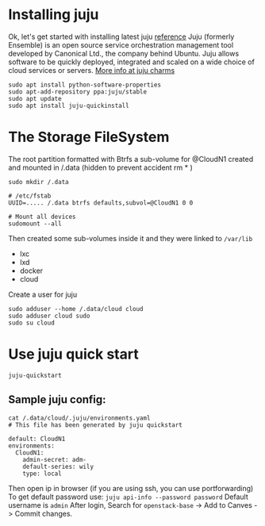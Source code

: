 # Installing juju
Ok, let's get started with installing latest juju [reference](http://www.ubuntu.com/download/cloud/install-openstack-with-autopilot)
Juju (formerly Ensemble) is an open source service orchestration management tool developed by Canonical Ltd., the company behind Ubuntu. Juju allows software to be quickly deployed, integrated and scaled on a wide choice of cloud services or servers. [More info at juju charms](https://jujucharms.com/)

```
sudo apt install python-software-properties
sudo apt-add-repository ppa:juju/stable
sudo apt update
sudo apt install juju-quickinstall
```

# The Storage FileSystem
The root partition formatted with Btrfs a sub-volume for @CloudN1 created and mounted in /.data (hidden to prevent accident rm * )
```
sudo mkdir /.data

# /etc/fstab
UUID=..... /.data btrfs defaults,subvol=@CloudN1 0 0

# Mount all devices
sudomount --all
```

Then created some sub-volumes inside it and they were linked to `/var/lib`
- lxc
- lxd
- docker
- cloud

Create a user for juju

```
sudo adduser --home /.data/cloud cloud
sudo adduser cloud sudo
sudo su cloud
```

# Use juju quick start
```
juju-quickstart
```

## Sample juju config:
```
cat /.data/cloud/.juju/environments.yaml
# This file has been generated by juju quickstart

default: CloudN1
environments:
  CloudN1:
    admin-secret: adm-
    default-series: wily
    type: local

```

Then open ip in browser (if you are using ssh, you can use portforwarding) To get default password use:
`juju api-info --password password` Default username is `admin` 
After login, Search for `openstack-base` -> Add to Canves -> Commit changes.
 

